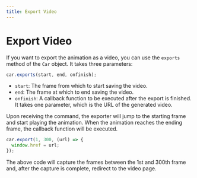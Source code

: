 ```yaml
---
title: Export Video
---
```


# Export Video

If you want to export the animation as a video, you can use the `exports` method of the `Car` object. It takes three parameters:

```javascript
car.exports(start, end, onfinish);
```

- `start`: The frame from which to start saving the video.
- `end`: The frame at which to end saving the video.
- `onfinish`: A callback function to be executed after the export is finished. It takes one parameter, which is the URL of the generated video.

Upon receiving the command, the exporter will jump to the starting frame and start playing the animation. When the animation reaches the ending frame, the callback function will be executed.

```javascript
car.export(1, 300, (url) => {
  window.href = url;
});
```

The above code will capture the frames between the 1st and 300th frame and, after the capture is complete, redirect to the video page.

